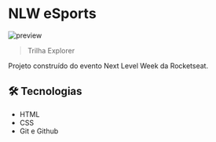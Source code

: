 # NLW eSports

![preview](./.github/preview.png)

> Trilha Explorer

Projeto construído do evento Next Level Week da Rocketseat.

## 🛠 Tecnologias

- HTML
- CSS
- Git e Github
